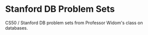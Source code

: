 # Stanford DB Problem Sets

CS50 / Stanford DB problem sets from Professor Widom's class on databases.

